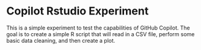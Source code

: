 # Copilot Rstudio Experiment

This is a simple experiment to test the capabilities of GitHub Copilot. The goal is to create a simple R script that will read in a CSV file, perform some basic data cleaning, and then create a plot.